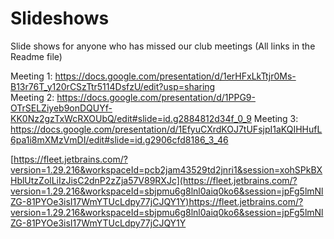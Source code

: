 # Slideshows
Slide shows for anyone who has missed our club meetings (All links in the Readme file)

Meeting 1:
https://docs.google.com/presentation/d/1erHFxLkTtjr0Ms-B13r76T_y120rCSzTtr5114DsfzU/edit?usp=sharing      
Meeting 2:
https://docs.google.com/presentation/d/1PPG9-OTrSELZiyeb9onDQUYf-KK0Nz2gzTxWcRXOUbQ/edit#slide=id.g2884812d34f_0_9
Meeting 3:
https://docs.google.com/presentation/d/1EfyuCXrdKOJ7tUFsjpI1aKQIHHufL6pa1i8mXMzVmDI/edit#slide=id.g2906cfd8186_3_46

[https://fleet.jetbrains.com/?version=1.29.216&workspaceId=pcb2jam43529td2jnri1&session=xohSPkBXHblUtzZolLiIzJisC2dnP2zZja57V89RXJc](https://fleet.jetbrains.com/?version=1.29.216&workspaceId=sbjpmu6g8lnl0aiq0ko6&session=jpFg5lmNlZG-81PYOe3isI17WmYTUcLdpy77jCJQY1Y)https://fleet.jetbrains.com/?version=1.29.216&workspaceId=sbjpmu6g8lnl0aiq0ko6&session=jpFg5lmNlZG-81PYOe3isI17WmYTUcLdpy77jCJQY1Y
